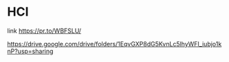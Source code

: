 # HCI
link
https://pr.to/WBFSLU/

https://drive.google.com/drive/folders/1EqvGXP8dG5KvnLc5lhyWFI_iubjo1knP?usp=sharing

